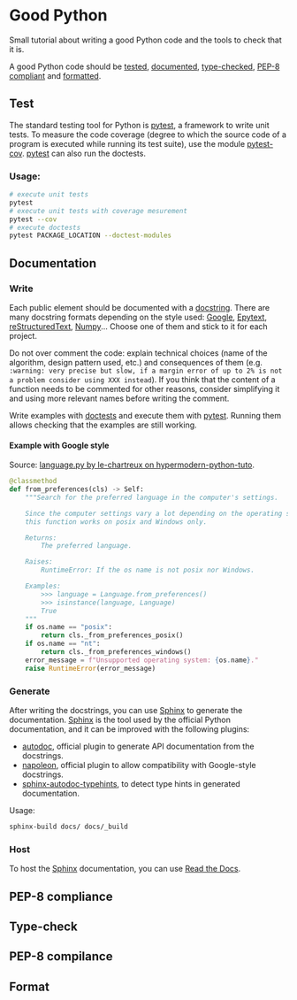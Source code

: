 # Good Python

Small tutorial about writing a good Python code and the tools to check that it is.

A good Python code should be [tested](#test), [documented](#documentation), [type-checked](#type-check), [PEP-8 compliant](#pep-8-compilance) and [formatted](#format).

## Test

The standard testing tool for Python is [pytest](https://docs.pytest.org/en/latest/), a framework to write unit tests. To measure the code coverage (degree to which the source code of a program is executed while running its test suite), use the module [pytest-cov](https://pytest-cov.readthedocs.io/en/latest/). [pytest](https://docs.pytest.org/en/latest/) can also run the doctests.

### Usage:

```sh
# execute unit tests
pytest
# execute unit tests with coverage mesurement
pytest --cov
# execute doctests
pytest PACKAGE_LOCATION --doctest-modules
```

## Documentation

### Write

Each public element should be documented with a [docstring](https://peps.python.org/pep-0257/). There are many docstring formats depending on the style used: [Google](https://google.github.io/styleguide/pyguide.html#38-comments-and-docstrings), [Epytext](https://epydoc.sourceforge.net/manual-epytext.html), [reStructuredText](https://peps.python.org/pep-0287/), [Numpy](https://numpydoc.readthedocs.io/en/latest/format.html#docstring-standard)... Choose one of them and stick to it for each project. 

Do not over comment the code: explain technical choices (name of the algorithm, design pattern used, etc.) and consequences of them (e.g. `:warning: very precise but slow, if a margin error of up to 2% is not a problem consider using XXX instead`). If you think that the content of a function needs to be commented for other reasons, consider simplifying it and using more relevant names before writing the comment.

Write examples with [doctests](https://docs.python.org/3/library/doctest.html) and execute them with [pytest](#test). Running them allows checking that the examples are still working.

#### Example with Google style

Source: [language.py by le-chartreux on hypermodern-python-tuto](https://github.com/le-chartreux/hypermodern-python-tuto/blob/master/src/hypermodern_python_tuto/wikipedia/language.py#L16).

```py
@classmethod
def from_preferences(cls) -> Self:
    """Search for the preferred language in the computer's settings.

    Since the computer settings vary a lot depending on the operating system,
    this function works on posix and Windows only.

    Returns:
        The preferred language.

    Raises:
        RuntimeError: If the os name is not posix nor Windows.

    Examples:
        >>> language = Language.from_preferences()
        >>> isinstance(language, Language)
        True
    """
    if os.name == "posix":
        return cls._from_preferences_posix()
    if os.name == "nt":
        return cls._from_preferences_windows()
    error_message = f"Unsupported operating system: {os.name}."
    raise RuntimeError(error_message)
```

### Generate

After writing the docstrings, you can use [Sphinx](https://www.sphinx-doc.org/en/master/) to generate the documentation. [Sphinx](https://www.sphinx-doc.org/en/master/) is the tool used by the official Python documentation, and it can be improved with the following plugins:
  - [autodoc](https://www.sphinx-doc.org/en/master/usage/extensions/autodoc.html), official plugin to generate API documentation from the docstrings.
  - [napoleon](https://www.sphinx-doc.org/en/master/usage/extensions/napoleon.html), official plugin to allow compatibility with Google-style docstrings.
  - [sphinx-autodoc-typehints](https://pypi.org/project/sphinx-autodoc-typehints/), to detect type hints in generated documentation.

Usage:

```sh
sphinx-build docs/ docs/_build
``` 

### Host

To host the [Sphinx](https://www.sphinx-doc.org/en/master/) documentation, you can use [Read the Docs](https://readthedocs.org/).

## PEP-8 compliance

## Type-check

## PEP-8 compilance

## Format

